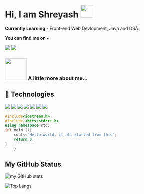 <h1> Hi, I am Shreyash <img src="https://media2.giphy.com/media/STlF2GH4HbeZAAXlq5/giphy.gif?cid=ecf05e472mib95bfm9al5gbakomnfnti251wfh2k2rroejhm&rid=giphy.gif&ct=g" width="40"> </h1>

**Currently Learning** - 
Front-end Web Devlopment, Java and DSA.

**You can find me on -**
 
<a href="https://discord.gg/E38mxCCFpH"><img src="https://img.shields.io/badge/Discord-7289DA?style=for-the-badge&logo=discord&logoColor=white"></a>
<a href="https://twitter.com/Shreyash_D_?s=09"><img src="https://img.shields.io/badge/Twitter-1DA1F2?style=for-the-badge&logo=twitter&logoColor=white"></a> </br>

### <img src="https://media1.giphy.com/media/U29iRRUrtx1wjD4GR4/giphy.gif?cid=ecf05e472yvv7uqxuu6ufigm31tr1pxus9h4mrfjo8180qzh&rid=giphy.gif&ct=s" width="70"> A little more about me...  

## 🔭 Technologies 
<img src="https://img.shields.io/badge/HTML5-E34F26?style=for-the-badge&logo=html5&logoColor=white"> <img src="https://img.shields.io/badge/CSS-9778AB?style=for-the-badge&logo=python&logoColor=white"> <img src="https://img.shields.io/badge/JavaScript-323330?style=for-the-badge&logo=javascript&logoColor=F7DF1E"> <img src="https://img.shields.io/badge/Python-3776AB?style=for-the-badge&logo=python&logoColor=white"> <img src="https://img.shields.io/badge/Markdown-000000?style=for-the-badge&logo=markdown&logoColor=white">  <img src="https://img.shields.io/badge/C++-0284f5?style=for-the-badge&logo=c++&logoColor=white">
<img src="https://img.shields.io/badge/Java-54131d?style=for-the-badge&logo=java&logoColor=white">


```C++
#include<iostream.h>
#include <bits/stdc++.h> 
using namespace std;
int main (){
    cout<<"Hello world, it all started from this";
	return 0;
}
    } 
```

## My GitHub Status

![my GitHub stats](https://github-readme-stats.vercel.app/api?username=shreyash00007&show_icons=true&theme=dark)

[![Top Langs](https://github-readme-stats.vercel.app/api/top-langs/?username=shreyash00007&langs_count=8)](https://github.com/shreyash00007/github-readme-stats)
